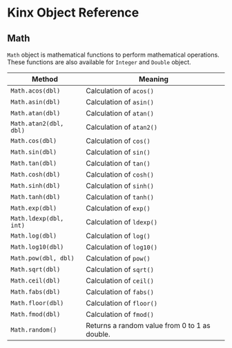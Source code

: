 # Kinx Object Reference

## Math

`Math` object is mathematical functions to perform mathematical operations.
These functions are also available for `Integer` and `Double` object.

|         Method         |                    Meaning                    |
| ---------------------- | --------------------------------------------- |
| `Math.acos(dbl)`       | Calculation of `acos()`                       |
| `Math.asin(dbl)`       | Calculation of `asin()`                       |
| `Math.atan(dbl)`       | Calculation of `atan()`                       |
| `Math.atan2(dbl, dbl)` | Calculation of `atan2()`                      |
| `Math.cos(dbl)`        | Calculation of `cos()`                        |
| `Math.sin(dbl)`        | Calculation of `sin()`                        |
| `Math.tan(dbl)`        | Calculation of `tan()`                        |
| `Math.cosh(dbl)`       | Calculation of `cosh()`                       |
| `Math.sinh(dbl)`       | Calculation of `sinh()`                       |
| `Math.tanh(dbl)`       | Calculation of `tanh()`                       |
| `Math.exp(dbl)`        | Calculation of `exp()`                        |
| `Math.ldexp(dbl, int)` | Calculation of `ldexp()`                      |
| `Math.log(dbl)`        | Calculation of `log()`                        |
| `Math.log10(dbl)`      | Calculation of `log10()`                      |
| `Math.pow(dbl, dbl)`   | Calculation of `pow()`                        |
| `Math.sqrt(dbl)`       | Calculation of `sqrt()`                       |
| `Math.ceil(dbl)`       | Calculation of `ceil()`                       |
| `Math.fabs(dbl)`       | Calculation of `fabs()`                       |
| `Math.floor(dbl)`      | Calculation of `floor()`                      |
| `Math.fmod(dbl)`       | Calculation of `fmod()`                       |
| `Math.random()`        | Returns a random value from 0 to 1 as double. |
